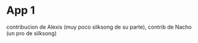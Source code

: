 # App 1

contribucion de Alexis (muy poco silksong de su parte), contrib de Nacho (un pro de silksong)


